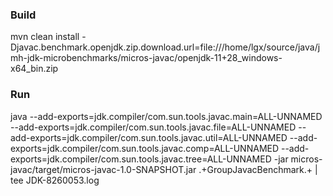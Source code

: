 ### Build
mvn clean install -Djavac.benchmark.openjdk.zip.download.url=file:///home/lgx/source/java/jmh-jdk-microbenchmarks/micros-javac/openjdk-11+28_windows-x64_bin.zip 

### Run
java --add-exports=jdk.compiler/com.sun.tools.javac.main=ALL-UNNAMED --add-exports=jdk.compiler/com.sun.tools.javac.file=ALL-UNNAMED  --add-exports=jdk.compiler/com.sun.tools.javac.util=ALL-UNNAMED --add-exports=jdk.compiler/com.sun.tools.javac.comp=ALL-UNNAMED --add-exports=jdk.compiler/com.sun.tools.javac.tree=ALL-UNNAMED -jar micros-javac/target/micros-javac-1.0-SNAPSHOT.jar .+GroupJavacBenchmark.+ | tee JDK-8260053.log
